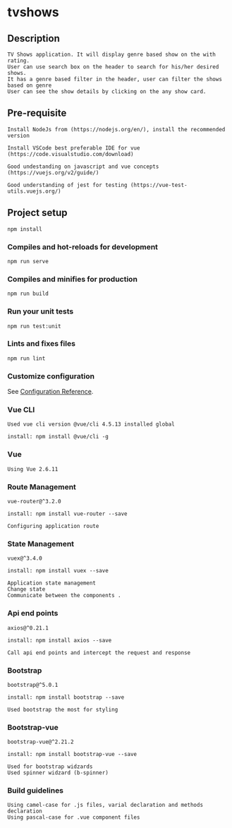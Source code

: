 # tvshows

## Description
```
TV Shows application. It will display genre based show on the with rating. 
User can use search box on the header to search for his/her desired shows.
It has a genre based filter in the header, user can filter the shows based on genre
User can see the show details by clicking on the any show card.
```

## Pre-requisite 
```
Install NodeJs from (https://nodejs.org/en/), install the recommended version

Install VSCode best preferable IDE for vue (https://code.visualstudio.com/download)

Good undestanding on javascript and vue concepts (https://vuejs.org/v2/guide/)

Good understanding of jest for testing (https://vue-test-utils.vuejs.org/)
```

## Project setup
```
npm install
```

### Compiles and hot-reloads for development
```
npm run serve
```

### Compiles and minifies for production
```
npm run build
```

### Run your unit tests
```
npm run test:unit
```

### Lints and fixes files
```
npm run lint
```

### Customize configuration
See [Configuration Reference](https://cli.vuejs.org/config/).

### Vue CLI
```
Used vue cli version @vue/cli 4.5.13 installed global

install: npm install @vue/cli -g
```

### Vue
```
Using Vue 2.6.11
```

### Route Management
```
vue-router@^3.2.0

install: npm install vue-router --save

Configuring application route
```
### State Management
```
vuex@^3.4.0

install: npm install vuex --save

Application state management
Change state
Communicate between the components .
```

### Api end points
```
axios@^0.21.1

install: npm install axios --save

Call api end points and intercept the request and response
```
### Bootstrap
```
bootstrap@^5.0.1

install: npm install bootstrap --save

Used bootstrap the most for styling
```
### Bootstrap-vue
```
bootstrap-vue@^2.21.2

install: npm install bootstrap-vue --save

Used for bootstrap widzards 
Used spinner widzard (b-spinner)
```

### Build guidelines
```
Using camel-case for .js files, varial declaration and methods declaration
Using pascal-case for .vue component files
```